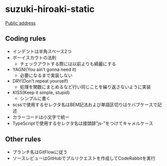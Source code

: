 # suzuki-hiroaki-static
[Public address](https://kanbaru-github.github.io/suzuki-hiroaki-static/)

## Coding rules
- インデントは半角スペース2つ
- ボーイスカウトの法則
  - チェックアウトする際には以前よりも綺麗にする
- YAGNI(You ain't gonna need it)
  - 必要になるまで実装しない
- DRY(Don't repeat yourself)
  - 処理を関数にまとめるなど行い同じことを繰り返さないように実装
- KISS(Keep it simple, stupid)
  - シンプルに書く
- scssで使用するセレクタ名はBEM記法および単語区切りはケバブケースで記述
- カラーコードは小文字で統一
- TypeScriptで使用するセレクタ名は接頭辞"js-"をつけてキャメルケース

## Other rules
- ブランチ名はGitFlowに従う
- ソースレビューはGitHubでプルリクエストを作成してCodeRabbitを実行
